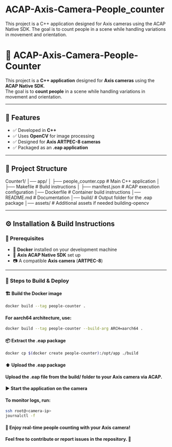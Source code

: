 # ACAP-Axis-Camera-People_counter
This project is a C++ application designed for Axis cameras using the ACAP Native SDK. The goal is to count people in a scene while handling variations in movement and orientation.

# 🎯 ACAP-Axis-Camera-People-Counter

This project is a **C++ application** designed for **Axis cameras** using the **ACAP Native SDK**.  
The goal is to **count people** in a scene while handling variations in movement and orientation.

---

## 🚀 Features

- ✅ Developed in **C++**
- ✅ Uses **OpenCV** for image processing
- ✅ Designed for **Axis ARTPEC-8 cameras**
- ✅ Packaged as an **.eap application**

---

## 📁 Project Structure


Counter1/
│── app/
│   ├── people_counter.cpp  # Main C++ application
│   ├── Makefile            # Build instructions
│   ├── manifest.json       # ACAP execution configuration
│── Dockerfile              # Container build instructions
│── README.md               # Documentation
│── build/                  # Output folder for the .eap package
│── assets/                 # Additional assets if needed
building-opencv


---

## ⚙️ Installation & Build Instructions

### 📌 Prerequisites

- 🐳 **Docker** installed on your development machine  
- 🎯 **Axis ACAP Native SDK** set up  
- 📷 A compatible **Axis camera** (**ARTPEC-8**)  

---

### 🔧 Steps to Build & Deploy

#### 🏗️ **Build the Docker image**  

```sh
docker build --tag people-counter .
```

#### For aarch64 architecture, use:
```sh
docker build --tag people-counter --build-arg ARCH=aarch64 .
```

#### 📦 Extract the .eap package

```sh
docker cp $(docker create people-counter):/opt/app ./build
```

#### ⬆️ Upload the .eap package
#### Upload the .eap file from the build/ folder to your Axis camera via ACAP.

#### ▶️ Start the application on the camera

#### To monitor logs, run:
```sh
ssh root@<camera-ip>
journalctl -f
```

#### 🎯 Enjoy real-time people counting with your Axis camera!
#### Feel free to contribute or report issues in the repository. 🚀
